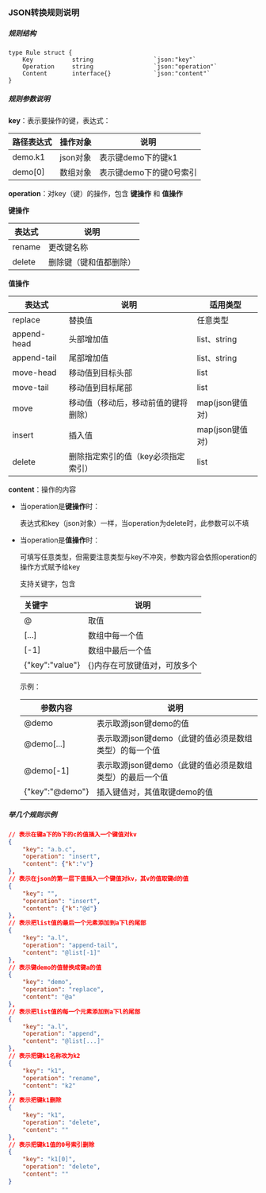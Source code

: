 ### **JSON转换规则说明**

##### 规则结构

```
type Rule struct {
	Key           string                 `json:"key"`
	Operation     string                 `json:"operation"`
	Content       interface{}            `json:"content"`
}
```

##### 规则参数说明

**key**：表示要操作的键，表达式：

| 路径表达式 | 操作对象 | 说明                    |
| ---------- | -------- | ----------------------- |
| demo.k1    | json对象 | 表示键demo下的键k1      |
| demo[0]    | 数组对象 | 表示键demo下的键0号索引 |

**operation**：对key（键）的操作，包含 **键操作** 和 **值操作**

**键操作**

| 表达式 | 说明                   |
| ------ | ---------------------- |
| rename | 更改键名称             |
| delete | 删除键（键和值都删除） |

**值操作**

| 表达式      | 说明                                 | 适用类型        |
| ----------- | ------------------------------------ | --------------- |
| replace     | 替换值                               | 任意类型        |
| append-head | 头部增加值                           | list、string    |
| append-tail | 尾部增加值                           | list、string    |
| move-head   | 移动值到目标头部                     | list            |
| move-tail   | 移动值到目标尾部                     | list            |
| move        | 移动值（移动后，移动前值的键将删除） | map(json键值对) |
| insert      | 插入值                               | map(json键值对) |
| delete      | 删除指定索引的值（key必须指定索引）  | list            |

**content**：操作的内容

- 当operation是**键操作**时：

  表达式和key（json对象）一样，当operation为delete时，此参数可以不填

- 当operation是**值操作**时：

  可填写任意类型，但需要注意类型与key不冲突，参数内容会依照operation的操作方式赋予给key

  支持关键字，包含

  | 关键字          | 说明                         |
  | :-------------- | ---------------------------- |
  | @               | 取值                         |
  | [...]           | 数组中每一个值               |
  | [-1]            | 数组中最后一个值             |
  | {"key":"value"} | {}内存在可放键值对，可放多个 |
  
   示例：
  
  | 参数内容        | 说明                                                     |
  | --------------- | -------------------------------------------------------- |
  | @demo           | 表示取源json键demo的值                                   |
  | @demo[...]      | 表示取源json键demo（此键的值必须是数组类型）的每一个值   |
  | @demo[-1]       | 表示取源json键demo（此键的值必须是数组类型）的最后一个值 |
  | {"key":"@demo"} | 插入键值对，其值取键demo的值                             |

##### 举几个规则示例

```json
// 表示在键a下的b下的c的值插入一个键值对kv
{
    "key": "a.b.c",
    "operation": "insert",
    "content": {"k":"v"}
},
// 表示在json的第一层下值插入一个键值对kv，其v的值取键d的值
{
    "key": "",
    "operation": "insert",
    "content": {"k":"@d"}
},
// 表示把list值的最后一个元素添加到a下l的尾部
{
    "key": "a.l",
    "operation": "append-tail",
    "content": "@list[-1]"
},
// 表示键demo的值替换成键a的值
{
    "key": "demo",
    "operation": "replace",
    "content": "@a"
},
// 表示把list值的每一个元素添加到a下l的尾部
{
    "key": "a.l",
    "operation": "append",
    "content": "@list[...]"
},
// 表示把键k1名称改为k2
{
    "key": "k1",
    "operation": "rename",
    "content": "k2"
},
// 表示把键k1删除
{
    "key": "k1",
    "operation": "delete",
    "content": ""
},
// 表示把键k1值的0号索引删除
{
    "key": "k1[0]",
    "operation": "delete",
    "content": ""
}
```

